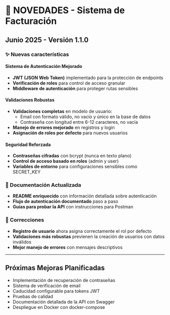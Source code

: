 # 🚀 NOVEDADES - Sistema de Facturación

## Junio 2025 - Versión 1.1.0

### ✨ Nuevas características

#### Sistema de Autenticación Mejorado
- **JWT (JSON Web Token)** implementado para la protección de endpoints
- **Verificación de roles** para control de acceso granular
- **Middleware de autenticación** para proteger rutas sensibles

#### Validaciones Robustas
- **Validaciones completas** en modelo de usuario:
  - Email con formato válido, no vacío y único en la base de datos
  - Contraseña con longitud entre 6-12 caracteres, no vacía
- **Manejo de errores mejorado** en registros y login
- **Asignación de roles por defecto** para nuevos usuarios

#### Seguridad Reforzada
- **Contraseñas cifradas** con bcrypt (nunca en texto plano)
- **Control de acceso basado en roles** (admin y user)
- **Variables de entorno** para configuraciones sensibles como SECRET_KEY

### 📝 Documentación Actualizada
- **README enriquecido** con información detallada sobre autenticación
- **Flujo de autenticación documentado** paso a paso
- **Guías para probar la API** con instrucciones para Postman

### 🔧 Correcciones
- **Registro de usuario** ahora asigna correctamente el rol por defecto
- **Validaciones más robustas** previenen la creación de usuarios con datos inválidos
- **Mejor manejo de errores** con mensajes descriptivos

---

## Próximas Mejoras Planificadas
- Implementación de recuperación de contraseñas
- Sistema de verificación de email
- Caducidad configurable para tokens JWT
- Pruebas de calidad
- Documentación detallada de la API con Swagger
- Despliegue en Docker con docker-compose
  
